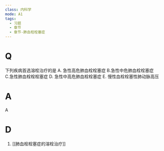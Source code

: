 ```yaml
---
class: 内科学
mode: A1
tags:
  - 习题
  - 章节
  - 章节-肺血栓栓塞症
---
```


# Q
下列疾病首选溶栓治疗的是
A. 急性高危肺血栓栓塞症 
B.急性中危肺血栓栓塞症
C.急性肺血栓栓栓塞症 
D. 急性中高危肺血栓栓塞症
E. 慢性血栓栓塞性肺动脉高压
# A
A
# D
1. [[肺血栓栓塞症的溶栓治疗]]